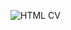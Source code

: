 ![HTML CV](https://user-images.githubusercontent.com/49096704/160072062-8f2db77a-464a-4afc-973f-4fc4fc8acaef.gif)
